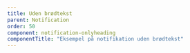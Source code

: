 ```yaml
---
title: Uden brødtekst
parent: Notification
order: 50
component: notification-onlyheading
componentTitle: "Eksempel på notifikation uden brødtekst"
---
```

